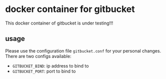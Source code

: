 # docker container for gitbucket

This docker container of gitbucket is under testing!!!

## usage
Please use the configuration file `gitbucket.conf` for your personal changes.
There are two configs available:
- `GITBUCKET_BIND`: ip address to bind to
- `GITBUCKET_PORT`: port to bind to
